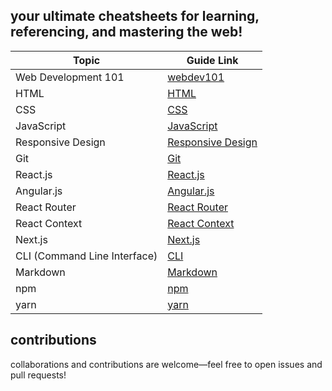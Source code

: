 ## your ultimate cheatsheets for learning, referencing, and mastering the web!

| Topic                | Guide Link                                          |
|----------------------|-----------------------------------------------------|
| Web Development 101  | [webdev101](web-dev-101.md)                         | 
| HTML                 | [HTML](cheatsheets/html.md)                         | 
| CSS                  | [CSS](cheatsheets/css.md)                           |
| JavaScript           | [JavaScript](cheatsheets/javascript.md)             |
| Responsive Design    | [Responsive Design](cheatsheets/responsive_design.md)      |
| Git                  | [Git](cheatsheets/git.md)                           |
| React.js             | [React.js](cheatsheets/reactjs.md)                  |
| Angular.js           | [Angular.js](cheatsheets/angular.md)                |
| React Router         | [React Router](cheatsheets/react-router.md)         |
| React Context        | [React Context](cheatsheets/react-context.md)       |
| Next.js              | [Next.js](cheatsheets/nextjs.md)                    |
| CLI (Command Line Interface)       | [CLI](cheatsheets/cli.md)             |
| Markdown             | [Markdown](cheatsheets/markdown.md)                 |
| npm                  | [npm](cheatsheets/npm.md)                           |
| yarn                 | [yarn](cheatsheets/yarn.md)                         |


## contributions

collaborations and contributions are welcome—feel free to open issues and pull requests!
